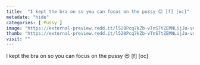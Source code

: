 ```yaml
---
title:  "I kept the bra on so you can focus on the pussy 😍 [f] [oc]"
metadate: "hide"
categories: [ Pussy ]
image: "https://external-preview.redd.it/l520Pcq7kZb-vTnS7tZEMNLijJa-vdj8sst6c2ny0DM.jpg?auto=webp&s=e26ec8a1b8a0e31f87419fa10e1784f4c37af843"
thumb: "https://external-preview.redd.it/l520Pcq7kZb-vTnS7tZEMNLijJa-vdj8sst6c2ny0DM.jpg?width=1080&crop=smart&auto=webp&s=e232b7061289a2c4253ffb24292ccb48c6ef4308"
visit: ""
---
```

I kept the bra on so you can focus on the pussy 😍 [f] [oc]
